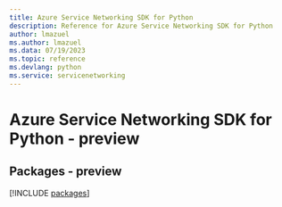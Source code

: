 ```yaml
---
title: Azure Service Networking SDK for Python
description: Reference for Azure Service Networking SDK for Python
author: lmazuel
ms.author: lmazuel
ms.data: 07/19/2023
ms.topic: reference
ms.devlang: python
ms.service: servicenetworking
---
```

# Azure Service Networking SDK for Python - preview
## Packages - preview
[!INCLUDE [packages](service-networking-index.md)]